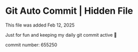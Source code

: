 # Git Auto Commit | Hidden File

This file was added Feb 12, 2025

Just for fun and keeping my daily git commit active 🤪

commit number: 655250
